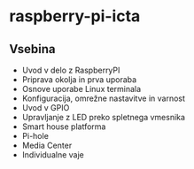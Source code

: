 # raspberry-pi-icta

## Vsebina
- Uvod v delo z RaspberryPI
- Priprava okolja in prva uporaba
- Osnove uporabe Linux terminala
- Konfiguracija, omrežne nastavitve in varnost
- Uvod v GPIO
- Upravljanje z LED preko spletnega vmesnika
- Smart house platforma
- Pi-hole
- Media Center
- Individualne vaje
